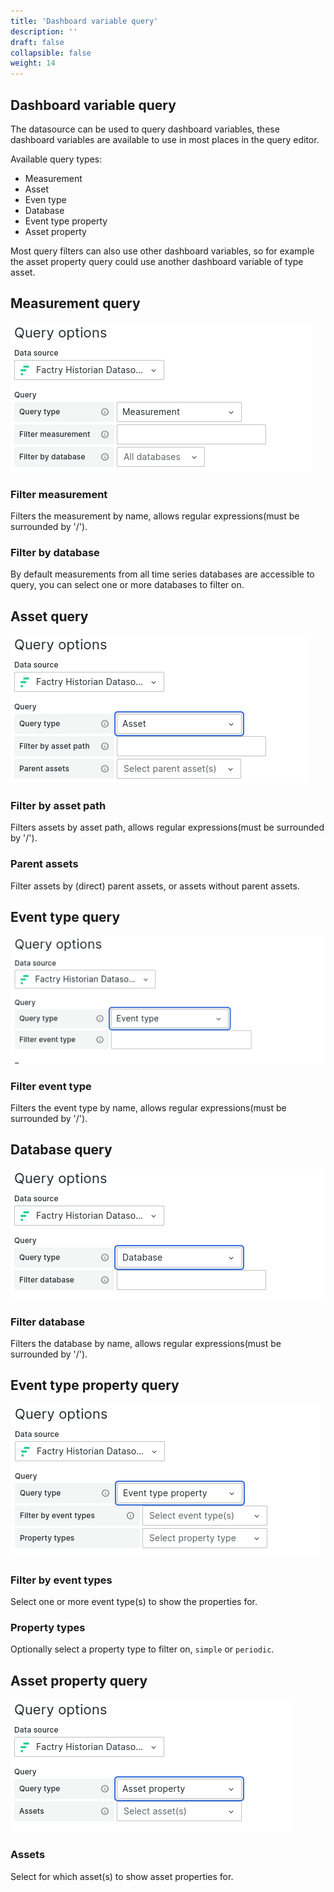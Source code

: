 ```yaml
---
title: 'Dashboard variable query'
description: ''
draft: false
collapsible: false
weight: 14
---
```


## Dashboard variable query

The datasource can be used to query dashboard variables, these dashboard variables are available to use in most places in the query editor.

Available query types:

- Measurement
- Asset
- Even type
- Database
- Event type property
- Asset property

Most query filters can also use other dashboard variables, so for example the asset property query could use another dashboard variable of type asset.

## Measurement query

![Measurement dashboard variable query](../../images/3_queries/dashboard-variable-measurement.png 'Measurement dashboard variable query')

### Filter measurement

Filters the measurement by name, allows regular expressions(must be surrounded by '/').

### Filter by database

By default measurements from all time series databases are accessible to query, you can select one or more databases to filter on.

## Asset query

![Asset dashboard variable query](../../images/3_queries/dashboard-variable-asset.png 'Asset dashboard variable query')

### Filter by asset path

Filters assets by asset path, allows regular expressions(must be surrounded by '/').

### Parent assets

Filter assets by (direct) parent assets, or assets without parent assets.

## Event type query

![Event type dashboard variable query](../../images/3_queries/dashboard-variable-event-type.png 'Event type dashboard variable query')

### Filter event type

Filters the event type by name, allows regular expressions(must be surrounded by '/').

## Database query

![Database dashboard variable query](../../images/3_queries/dashboard-variable-database.png 'Database dashboard variable query')

### Filter database

Filters the database by name, allows regular expressions(must be surrounded by '/').

## Event type property query

![Event type property dashboard variable query](../../images/3_queries/dashboard-variable-event-type-property.png 'Event type property dashboard variable query')

### Filter by event types

Select one or more event type(s) to show the properties for.

### Property types

Optionally select a property type to filter on, `simple` or `periodic`.

## Asset property query

![Asset property dashboard variable query](../../images/3_queries/dashboard-variable-asset-property.png 'Asset property dashboard variable query')

### Assets

Select for which asset(s) to show asset properties for.

